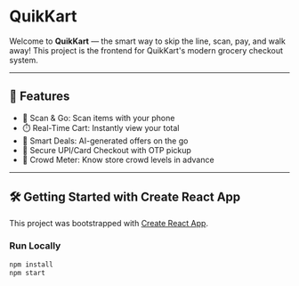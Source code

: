 # QuikKart

Welcome to **QuikKart** — the smart way to skip the line, scan, pay, and walk away! This project is the frontend for QuikKart's modern grocery checkout system.

---

## 🚀 Features

- 📱 Scan & Go: Scan items with your phone
- ⏱️ Real-Time Cart: Instantly view your total
- 🧠 Smart Deals: AI-generated offers on the go
- 🧾 Secure UPI/Card Checkout with OTP pickup
- 👥 Crowd Meter: Know store crowd levels in advance

---

## 🛠️ Getting Started with Create React App

This project was bootstrapped with [Create React App](https://github.com/facebook/create-react-app).

### Run Locally

```bash
npm install
npm start
